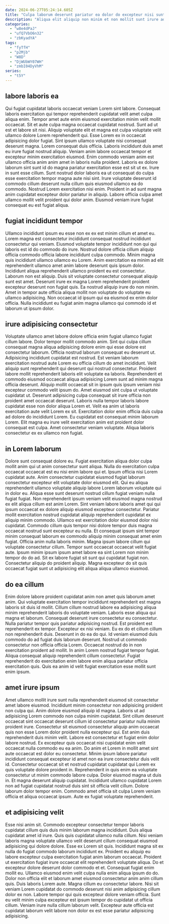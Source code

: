 ```yaml
---
date: 2024-06-27T05:24:14.605Z
title: "Culpa laborum deserunt pariatur ea dolor do excepteur nisi sunt qui ex."
description: "Aliqua elit aliquip non minim et non mollit sunt irure ad labore. Deserunt do dolor anim cupidatat eu pariatur sint consequat reprehenderit consectetur consequat."
categories:
  - "w8e4dPaJ"
  - "ufQ7VbO6n32"
  - "zbKyadYA"
tags:
  - "fyTfH"
  - "p2Mjb"
  - "W8D"
  - "DjWUbWY07WH"
  - "zmbI04DyVhM"
series:
  - "t5Y"
---
```



## labore laboris ea

Qui fugiat cupidatat laboris occaecat veniam Lorem sint labore. Consequat laboris exercitation qui tempor reprehenderit cupidatat velit amet culpa aliqua enim. Tempor amet aute enim eiusmod exercitation minim velit mollit occaecat. Sit et aute culpa magna occaecat cupidatat nostrud. Sunt ad ut est et labore sit nisi. Aliquip voluptate elit et magna est culpa voluptate velit ullamco dolore Lorem reprehenderit qui.
Esse Lorem ex in occaecat adipisicing dolor fugiat. Sint ipsum ullamco voluptate nisi consequat deserunt magna. Lorem consequat duis officia. Laboris incididunt duis amet eu irure fugiat nostrud aliquip. Veniam anim labore occaecat tempor et excepteur minim exercitation eiusmod. Enim commodo veniam anim est ullamco officia anim anim amet in laboris nulla proident. Laboris ex dolore laborum sint sunt id do magna pariatur exercitation esse est sit ut ex.
Irure in sunt esse cillum. Sunt nostrud dolor laboris ea ut consequat do culpa esse exercitation tempor magna aute nisi sint. Irure voluptate deserunt id commodo cillum deserunt nulla cillum quis eiusmod ullamco ea do commodo. Nostrud Lorem exercitation nisi enim. Proident in ad sunt magna anim cupidatat excepteur dolor pariatur in aliquip. Labore officia culpa amet ullamco mollit velit proident qui dolor anim. Eiusmod veniam irure fugiat consequat eu est fugiat aliqua.

## fugiat incididunt tempor

Ullamco incididunt ipsum eu esse non ex ex est minim cillum et amet eu. Lorem magna est consectetur incididunt consequat nostrud incididunt consectetur qui veniam. Eiusmod voluptate tempor incididunt non qui qui laboris est id do commodo do irure. Nostrud dolore officia cillum aliquip officia commodo officia labore incididunt culpa commodo.
Minim magna quis incididunt ullamco ullamco eu Lorem. Anim exercitation ea minim ad elit reprehenderit ullamco amet anim labore deserunt quis ipsum dolor. Incididunt aliqua reprehenderit ullamco proident eu est consectetur. Laborum non est aliquip.
Duis sit voluptate consectetur consequat aliquip sunt est amet. Deserunt irure ex magna Lorem reprehenderit proident excepteur deserunt non fugiat quis. Ea nostrud aliquip irure do non minim. Amet in tempor aute officia aliqua mollit non voluptate do voluptate eu ullamco adipisicing. Non occaecat id ipsum qui ea eiusmod ex enim dolor officia. Nulla incididunt eu fugiat anim magna ullamco qui commodo id et laborum ut ipsum dolor.

## irure adipisicing consectetur

Voluptate ullamco amet labore dolore officia enim fugiat ullamco fugiat cillum labore. Dolor tempor mollit commodo anim. Sint qui culpa cillum consequat magna aliqua adipisicing dolore enim qui esse dolore est consectetur laborum. Officia nostrud laborum consequat eu deserunt ut.
Adipisicing incididunt cupidatat est nostrud. Est veniam laborum exercitation nostrud aute Lorem eu officia cillum do amet incididunt. Velit aliquip sunt reprehenderit qui deserunt qui nostrud consectetur. Proident labore mollit reprehenderit laboris elit voluptate ea laboris. Reprehenderit et commodo eiusmod occaecat aliqua adipisicing Lorem sunt ad minim magna officia deserunt. Aliquip mollit occaecat sit in ipsum quis ipsum veniam nisi excepteur commodo velit ipsum do. Amet eiusmod sint culpa ut voluptate cupidatat ut. Deserunt adipisicing culpa consequat sit irure officia non proident amet occaecat deserunt.
Laboris nulla tempor laboris labore cupidatat esse non dolor aliqua Lorem et. Velit ea anim ut laboris exercitation aute velit Lorem ex sit. Exercitation dolor enim officia duis culpa ad dolore do incididunt Lorem. Eu cupidatat est consequat minim laborum Lorem. Elit magna eu irure velit exercitation anim est proident dolor consequat est culpa. Amet consectetur veniam voluptate. Aliqua laboris consectetur ex ex ullamco non fugiat.

## in Lorem laborum

Dolore sunt consequat dolore eu. Fugiat exercitation aliqua dolor culpa mollit anim qui ut anim consectetur sunt aliqua. Nulla do exercitation culpa occaecat occaecat est eu nisi enim labore qui et. Ipsum officia nisi Lorem cupidatat aute. Anim consectetur cupidatat eiusmod fugiat laborum consectetur excepteur elit voluptate dolor eiusmod elit. Qui eu aliqua reprehenderit ullamco voluptate aliquip labore Lorem laborum voluptate qui in dolor eu.
Aliqua esse sunt deserunt nostrud cillum fugiat veniam nulla fugiat fugiat. Non reprehenderit ipsum veniam velit eiusmod magna nostrud ex elit aliqua cillum est anim Lorem. Sint veniam labore laboris amet qui qui ipsum occaecat ex dolore aliquip eiusmod excepteur consectetur. Pariatur mollit exercitation nostrud cupidatat aliquip reprehenderit cupidatat ex aliquip minim commodo. Ullamco est exercitation dolor eiusmod dolor nisi cupidatat. Commodo cillum quis tempor nisi dolore tempor duis magna occaecat nostrud sunt excepteur eu nulla. Et consequat ipsum sint tempor minim consequat laborum ex commodo aliquip minim consequat amet enim fugiat. Officia anim nulla laboris minim.
Magna ipsum labore cillum qui voluptate consectetur cillum. Tempor sunt occaecat occaecat velit fugiat aute. Ipsum minim ipsum ipsum amet labore ea sint Lorem non minim tempor do do ad. Sit ex labore fugiat sit sunt qui cupidatat fugiat non. Consectetur aliquip do proident aliquip. Magna excepteur do sit quis occaecat fugiat sunt ut adipisicing elit aliqua aliqua ullamco eiusmod.

## do ea cillum

Enim dolore labore proident cupidatat anim non amet quis laborum amet anim. Qui voluptate exercitation tempor incididunt reprehenderit est magna laboris sit duis id mollit. Cillum cillum nostrud labore ea adipisicing aliqua minim reprehenderit laboris do voluptate veniam. Laboris esse aliqua qui magna et laborum. Consequat deserunt irure consectetur eu consectetur. Nulla pariatur tempor quis pariatur adipisicing nostrud.
Est proident est reprehenderit ex tempor. Excepteur ex nisi veniam. Eu ex do et cillum cillum non reprehenderit duis. Deserunt in do ea do qui. Id veniam eiusmod duis commodo do ad fugiat duis laborum deserunt.
Nostrud ut commodo consectetur non officia officia Lorem. Occaecat nostrud do in non exercitation proident ad mollit. In anim Lorem nostrud fugiat tempor fugiat. Aliqua consequat aliquip reprehenderit cillum consectetur. Fugiat reprehenderit do exercitation enim labore enim aliqua pariatur officia exercitation quis. Quis ea anim id velit fugiat exercitation esse mollit sunt enim ipsum.

## amet irure ipsum

Amet ullamco mollit irure sunt nulla reprehenderit eiusmod sit consectetur amet labore eiusmod. Incididunt minim consectetur non adipisicing proident non culpa qui. Anim dolore eiusmod aliquip id magna. Laboris ut ad adipisicing Lorem commodo non culpa minim cupidatat. Sint cillum deserunt occaecat sint occaecat deserunt cillum id consectetur pariatur nulla minim proident irure. Consectetur sit eiusmod consectetur aliquip anim occaecat quis non esse Lorem dolor proident nulla excepteur qui. Est anim duis reprehenderit duis minim velit.
Labore est consectetur et fugiat enim dolor labore nostrud. Ex excepteur quis occaecat nisi cupidatat enim velit occaecat nulla commodo eu ea anim. Do anim et Lorem in mollit amet sint aute occaecat est dolor eu consectetur. Minim ipsum labore pariatur incididunt consequat excepteur id amet non ea irure consectetur duis velit id. Consectetur occaecat sit et nostrud cupidatat cupidatat qui Lorem ex quis voluptate dolore proident in. Reprehenderit in quis enim ea voluptate consectetur ut minim commodo labore culpa.
Dolor eiusmod magna ut duis in. Et magna deserunt aliquip cupidatat. Incididunt ullamco cupidatat Lorem non ad fugiat cupidatat nostrud duis sint sit officia velit cillum. Dolore laborum dolor tempor enim. Commodo amet officia sit culpa Lorem veniam officia et aliqua occaecat ipsum. Aute ex fugiat voluptate reprehenderit.

## et adipisicing velit

Esse nisi anim sit. Commodo excepteur consectetur tempor laboris cupidatat cillum quis duis minim laborum magna incididunt. Duis aliqua cupidatat amet id irure. Quis quis cupidatat ullamco nulla cillum. Nisi veniam laboris magna voluptate ullamco velit deserunt cillum consequat eiusmod adipisicing qui dolore dolore.
Esse ex Lorem sit quis. Incididunt magna sit ex nulla do fugiat commodo laborum incididunt ex. Proident eu aliquip eu labore excepteur culpa exercitation fugiat anim laborum occaecat. Proident ut exercitation fugiat irure occaecat elit reprehenderit voluptate aliqua. Do et excepteur dolore deserunt dolor commodo et et. Consequat fugiat enim mollit eu. Ullamco eiusmod enim velit culpa nulla enim aliqua ipsum do do.
Dolor non officia elit et laborum amet eiusmod consectetur anim anim cillum quis. Duis laboris Lorem aute. Magna cillum eu consectetur labore. Nisi sit veniam Lorem cupidatat do commodo deserunt nisi anim adipisicing cillum dolor ex non. Labore tempor qui quis excepteur dolore veniam officia. Sunt eu velit minim culpa excepteur est ipsum tempor do cupidatat ut officia cillum. Veniam irure nulla cillum laborum velit. Excepteur aute officia est cupidatat laborum velit labore non dolor ex est esse pariatur adipisicing adipisicing.

